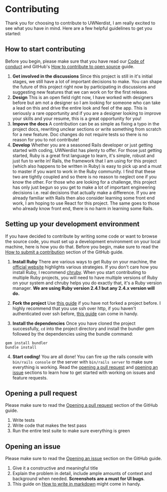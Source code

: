# Contributing #

Thank you for choosing to contribute to UWNerdist, I am really excited to see
what you have in mind. Here are a few helpful guidelines to get you started:

## How to start contributing ##

Before you begin, please make sure that you have read our [Code of
conduct](CODE_OF_CONDUCT.md) and GitHub's [How to contribute to open
source](https://opensource.guide/how-to-contribute/) guide.

1. **Get involved in the discussions**
Since this project is still in it's initial stages, we still have a lot of
important decisions to make. You can shape the future of this project right now
by participating in discussions and suggesting new features that we can work on
for the first release.
2. **Design**
This is an open field right now, I have worked with designers before but am not
a designer so I am looking for someone who can take a lead on this and drive the
entire look and feel of the app. This is seriously a rare opportunity and if you
are a designer looking to improve your skills and your resume, this is a great
opportunity for you!
3. **Impove the docs**
A contribution can be as simple as fixing a typo in the project docs, rewriting
unclear sections or write something from scratch for a new feature. Doc changes
do not require tests so there is no reason for you to not contribute!
4. **Develop**
Whether you are a seasoned Rails developer or just getting started with coding,
UWNerdist has plenty to offer. For those just getting started, Ruby is a great
first language to learn, it's simple, robust and just fun to write in! Rails,
the framework that I am using for this project (which also happens to be written
in Ruby) is easy to pick up and a must to master if you want to work in the Ruby
community. I find that these two are tightly coupled and so there is no reason
to neglect one if you know the other.
For those who are looking for a challenge, this project has only just begun so
you get to make a lot of important engineering decisions i.e. real decisions
that actually make a difference. If you are already familiar with Rails then
also consider learning some front end work, I am hoping to use React for this
project. The same goes to those who already know front end, there is no harm in
learning some Rails.

## Setting up your development environment ##
If you have decided to contribute by writing some code or want to browse the
source code, you must set up a development environment on your local machine,
here is how you do that.
Before you begin, make sure to read the [How to submit a
contribution](https://opensource.guide/how-to-contribute/#how-to-submit-a-contribution) section
of the GitHub guide.

1. **Install Ruby**
There are various ways to get Ruby on your machine, the [official
website](https://www.ruby-lang.org/en/documentation/installation/) highlights
various strategies. If you don't care how you install Ruby, I recommend [chruby](https://github.com/postmodern/chruby).
When you start contributing to multiple Ruby projects, you will need to have
multiple versions of Ruby on your system and chruby helps you do exactly that,
it's a Ruby version manager.
**We are using Ruby version 2.4.1 but any 2.4.x version will do.**

2. **Fork the project**
Use [this guide](https://guides.github.com/activities/forking/) if you have not
forked a project before. I highly recommend that you use ssh over http, if you
haven't authenticated over ssh before, [this
guide](https://help.github.com/articles/connecting-to-github-with-ssh/) can come
in handy.

3. **Install the dependencies**
Once you have cloned the project successfully, `cd` into the project directory
and install the bundler gem followed by the dependencies using the bundle command:

```shell
gem install bundler
bundle install
```

4. **Start coding!**
You are all done! You can fire up the rails console with `bin/rails console` or
the server with `bin/rails server` to make sure everything is working. Read the
[opening a pull request](#opening-a-pull-request) and [opening an
issue](#opening-an-issue) sections to learn how to get started with working on
issues and feature requests.

## Opening a pull request ##

Please make sure to read the [Opening a pull
request](https://opensource.guide/how-to-contribute/#opening-a-pull-request)
section of the GitHub guide.

1. Write tests
2. Write code that makes the test pass
3. Run the entire test suite to make sure everything is green

## Opening an issue ##

Please make sure to read the [Opening an
issue](https://opensource.guide/how-to-contribute/#opening-an-issue) section on
the GitHub guide.

1. Give it a constructive and meaningful title
2. Explain the problem in detail, include ample amounts of context and background
   when needed. **Screenshots are a must for UI bugs**.
3. This guide on [How to write in
   markdown](https://guides.github.com/features/mastering-markdown/) might come in handy.

